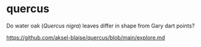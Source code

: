 # quercus
Do water oak (_Quercus nigra_) leaves differ in shape from Gary dart points?

https://github.com/aksel-blaise/quercus/blob/main/explore.md